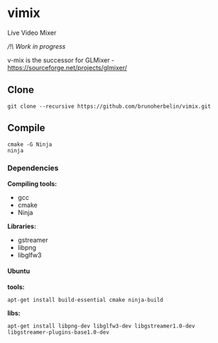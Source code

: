 # vimix
Live Video Mixer

*/!\ Work in progress*

v-mix is the successor for GLMixer - https://sourceforge.net/projects/glmixer/


## Clone

    git clone --recursive https://github.com/brunoherbelin/vimix.git

## Compile

```
cmake -G Ninja
ninja
```

### Dependencies

**Compiling tools:**

- gcc
- cmake
- Ninja

**Libraries:**

- gstreamer
- libpng
- libglfw3


#### Ubuntu

**tools:**

    apt-get install build-essential cmake ninja-build

**libs:**

    apt-get install libpng-dev libglfw3-dev libgstreamer1.0-dev libgstreamer-plugins-base1.0-dev

